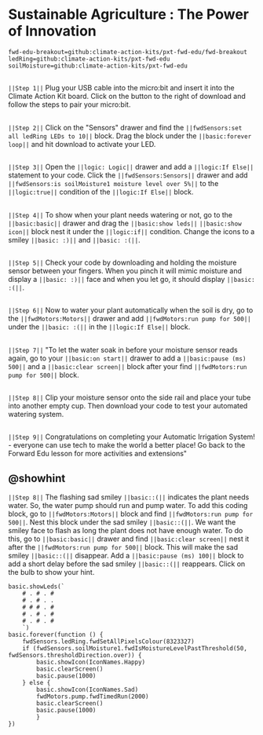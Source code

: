 # Sustainable Agriculture : The Power of Innovation 
```package
fwd-edu-breakout=github:climate-action-kits/pxt-fwd-edu/fwd-breakout
ledRing=github:climate-action-kits/pxt-fwd-edu
soilMoisture=github:climate-action-kits/pxt-fwd-edu
```
## 
``||Step 1||`` 
Plug your USB cable into the micro:bit and insert it into the Climate Action Kit board. 
Click on the button to the right of download and follow the steps to pair your micro:bit. 

## 
``||Step 2||`` Click on the "Sensors" drawer and find the ``||fwdSensors:set all ledRing LEDs to 10||`` block. 
Drag the block under the ``||basic:forever loop||`` and hit download to activate your LED. 

## 
``||Step 3||`` Open the ``||logic: Logic||`` drawer and add a ``||logic:If Else||`` statement to your code.
Click the ``||fwdSensors:Sensors||`` drawer and add ``||fwdSensors:is soilMoisture1 moisture level over 5%||`` 
to the ``||logic:true||`` condition of the ``||logic:If Else||`` block.

## 
``||Step 4||`` To show when your plant needs watering or not, go to the ``||basic:basic||`` drawer 
and drag the ``||basic:show leds||`` ``||basic:show icon||`` block nest it under the ``||logic:if||`` condition. 
Change the icons to a smiley ``||basic: :)||`` and ``||basic: :(||``.

## 
``||Step 5||`` Check your code by downloading and holding the moisture sensor between your fingers. 
When you pinch it will mimic moisture and display a ``||basic: :)||`` face and when you let go, it should display ``||basic: :(||``. 

## 
``||Step 6||`` Now to water your plant automatically when the soil is dry, go to the ``||fwdMotors:Motors||`` drawer 
 and add ``||fwdMotors:run pump for 500||`` under the ``||basic: :(||`` in the ``||logic:If Else||`` block.

## 
``||Step 7||`` "To let the water soak in before your moisture sensor reads again, go to your ``||basic:on start||`` drawer 
to add a ``||basic:pause (ms) 500||`` and a ``||basic:clear screen||`` block after your find ``||fwdMotors:run pump for 500||`` block. 

## 
``||Step 8||`` Clip your moisture sensor onto the side rail and place your tube into another empty cup. 
Then download your code to test your automated watering system. 

## 
``||Step 9||`` Congratulations on completing your Automatic Irrigation System! - everyone can use tech to make the world a better place! Go back to the Forward Edu lesson for more activities and extensions"

## @showhint
``||Step 8||``
The flashing sad smiley ``||basic::(||`` indicates the plant needs water. So, the 
water pump should run and pump water. To add this coding block, go to ``||fwdMotors:Motors||``
block and find ``||fwdMotors:run pump for 500||``. Nest this block under the sad smiley
``||basic::(||``. We want the smiley face to flash as long the plant does not have
enough water. To do this, go to ``||basic:basic||`` drawer and find ``||basic:clear screen||``
nest it after the ``||fwdMotors:run pump for 500||`` block. This will make the sad smiley ``||basic::(||``
disappear. Add a ``||basic:pause (ms) 100||`` block to add a short delay before the 
sad smiley ``||basic::(||`` reappears.
Click on the bulb to show your hint.
```blocks
basic.showLeds(`
    # . # . #
    # . # . .
    # # # . #
    # . # . #
    # . # . #
    `)
basic.forever(function () {
    fwdSensors.ledRing.fwdSetAllPixelsColour(8323327)
    if (fwdSensors.soilMoisture1.fwdIsMoistureLevelPastThreshold(50, fwdSensors.thresholdDirection.over)) {
        basic.showIcon(IconNames.Happy)
        basic.clearScreen()
        basic.pause(1000)
    } else {
        basic.showIcon(IconNames.Sad)
        fwdMotors.pump.fwdTimedRun(2000)
        basic.clearScreen()
        basic.pause(1000)
        }
})
```
